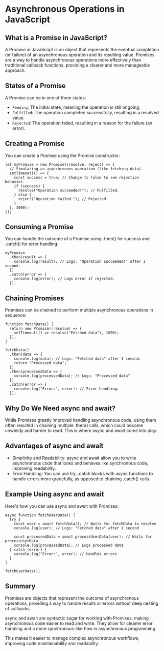 # Asynchronous Operations in JavaScript

## What is a Promise in JavaScript?
A Promise in JavaScript is an object that represents the eventual completion (or failure) of an asynchronous operation and its resulting value. Promises are a way to handle asynchronous operations more effectively than traditional callback functions, providing a clearer and more manageable approach.

## States of a Promise
A Promise can be in one of three states:
+ `Pending`: The initial state, meaning the operation is still ongoing.
+ `Fulfilled`: The operation completed successfully, resulting in a resolved value.
+ `Rejected`: The operation failed, resulting in a reason for the failure (an error).

## Creating a Promise
You can create a Promise using the Promise constructor:
```
let myPromise = new Promise((resolve, reject) => {
  // Simulating an asynchronous operation (like fetching data).
  setTimeout(() => {
    const success = true; // Change to false to see rejection behavior.
    if (success) {
      resolve("Operation succeeded!"); // Fulfilled.
    } else {
      reject("Operation failed."); // Rejected.
    }
  }, 1000);
});
```

## Consuming a Promise
You can handle the outcome of a Promise using .then() for success and .catch() for error handling:
```
myPromise
  .then(result => {
    console.log(result); // Logs: "Operation succeeded!" after 1 second.
  })
  .catch(error => {
    console.log(error); // Logs error if rejected.
  });
```

## Chaining Promises
Promises can be chained to perform multiple asynchronous operations in sequence:
```
function fetchData() {
  return new Promise((resolve) => {
    setTimeout(() => resolve("Fetched data"), 1000);
  });
}

fetchData()
  .then(data => {
    console.log(data); // Logs: "Fetched data" after 1 second.
    return "Processed data";
  })
  .then(processedData => {
    console.log(processedData); // Logs: "Processed data"
  })
  .catch(error => {
    console.log("Error:", error); // Error handling.
  });
```

## Why Do We Need async and await?
While Promises greatly improved handling asynchronous code, using them often resulted in chaining multiple .then() calls, which could become unwieldy and harder to read. This is where async and await come into play.

## Advantages of async and await
+ Simplicity and Readability: async and await allow you to write asynchronous code that looks and behaves like synchronous code, improving readability.
+ Error Handling: You can use try...catch blocks with async functions to handle errors more gracefully, as opposed to chaining .catch() calls.

## Example Using async and await
Here's how you can use async and await with Promises:
```
async function fetchUserData() {
  try {
    const user = await fetchData(); // Waits for fetchData to resolve
    console.log(user); // Logs: "Fetched data" after 1 second

    const processedData = await processUserData(user); // Waits for processUserData
    console.log(processedData); // Logs processed data
  } catch (error) {
    console.log("Error:", error); // Handles errors
  }
}

fetchUserData();
```

## Summary
Promises are objects that represent the outcome of asynchronous operations, providing a way to handle results or errors without deep nesting of callbacks.

async and await are syntactic sugar for working with Promises, making asynchronous code easier to read and write. They allow for cleaner error handling and a more synchronous-like flow in asynchronous programming.

This makes it easier to manage complex asynchronous workflows, improving code maintainability and readability.

